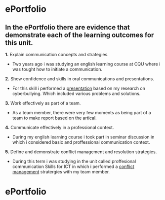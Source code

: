 # ePortfolio
## In the ePortfolio there are evidence that demonstrate each of the learning outcomes for this unit.
**1.** Explain communication concepts and strategies.
- Two years ago i was studying an english learning course at CQU where i was tought how to initiate a communication.

 **2.** Show confidence and skills in oral communications and presentations.
- For this skill i performed a [presentation](https://github.com/prit-patel123/eportfolio/files/8646892/EAP2.C2.Presentation.12162971.pptx)
 based on my research on cyberbullying. Which included various problems and solutions.
 
**3.** Work effectively as part of a team.
- As a team member, there were very few moments as being part of a team to make report based on the artical. 

**4.** Communicate effectively in a professional context.
- During my english learning course i took part in seminar discussion in which i considered basic and proffessional communication context.

**5.** Define and demonstrate conflict management and resolution strategies.
- During this term i was studying in the unit called proffesional communication Skills for ICT in which i performed a [conflict management](https://github.com/prit-patel123/eportfolio/files/8646930/Week5.Conflict.Scenario.docx)
 stratergies with my team member.

# ePortfolio
